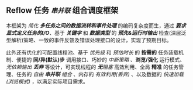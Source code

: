 ## Reflow 任务 _`串并联`_ 组合调度框架

本框架为 _简化 **多任务之间的数据流转和事件处理**_ 的编码复杂度而生，通过 _**要求显式定义任务的I/O**_、基于 _**关键字**_ 和 _**数据类型**_ 的 _**预先&运行时输出**_ 检查(深层泛型解析)策略、一致的事件反馈及错误处理接口的设计，实现了预期目标。

此外还有优化的可配置线程池、基于 _优先级_ 和 _预估时长_ 的 **按需的** 任务装载机制、便捷的 **同/异(默认)步** 调用接口、巧妙的 _中断策略_ 、**浏览/强化** 运行模式、 _无依赖输出 **丢弃**_ 等设计，可实现线程的 _**无**阻塞_ 高效利用、全局 **精准** 的任务管理、任务的 _自由 **串并联** 组合_ 、内存的 _有效利用(丢弃)_ 、以及数据的 _快速加载(浏览模式)_ ，以满足实际项目需求。
